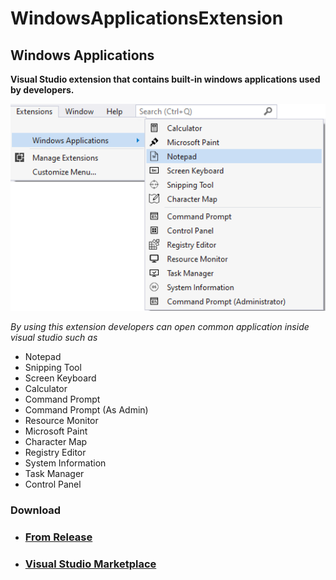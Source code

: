 # WindowsApplicationsExtension

## Windows Applications

**Visual Studio extension that contains built-in windows applications used by developers.**

 <img alt="Screenshoot" width="880" heigth="650" src="https://github.com/c-Cyril-l/WindowsApplicationsExtension/blob/master/Applications/preview.png">

_By using this extension developers can open common application inside visual studio such as_

- Notepad
- Snipping Tool
- Screen Keyboard
- Calculator
- Command Prompt
- Command Prompt (As Admin)
- Resource Monitor
- Microsoft Paint
- Character Map
- Registry Editor
- System Information
- Task Manager
- Control Panel

### Download

- ### <a href="https://github.com/c-Cyril-l/WindowsApplicationsExtension/releases">From Release</a>

- ### <a href="https://marketplace.visualstudio.com/items?itemName=Cyril-Douglas007.WindowsApplications">Visual Studio Marketplace</a>
